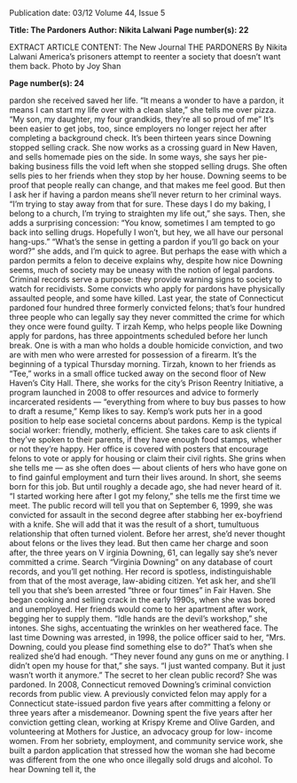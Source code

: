 Publication date: 03/12
Volume 44, Issue 5

**Title: The Pardoners**
**Author: Nikita Lalwani**
**Page number(s): 22**

EXTRACT ARTICLE CONTENT:
The New Journal
THE 
PARDONERS
By Nikita Lalwani
America’s prisoners 
attempt to reenter a 
society that doesn’t want 
them back.
Photo by Joy Shan


**Page number(s): 24**

pardon she received saved her life. “It 
means a wonder to have a pardon, it 
means I can start my life over with a 
clean slate,” she tells me over pizza. 
“My son, my daughter, my four 
grandkids, they’re all so proud of me” 
It’s been easier to get jobs, too, since 
employers no longer reject her after 
completing a background check.
It’s been thirteen years since 
Downing stopped selling crack. She 
now works as a crossing guard in New 
Haven, and sells homemade pies on 
the side. In some ways, she says her 
pie-baking business fills the void left 
when she stopped selling drugs. She 
often sells pies to her friends when 
they stop by her house. 
Downing seems to be proof that 
people really can change, and that 
makes me feel good. But then I ask 
her if having a pardon means she’ll 
never return to her criminal ways. 
“I’m trying to stay away from 
that for sure. These days I do my 
baking, I belong to a church, I’m 
trying to straighten my life out,” she 
says. Then, she adds a surprising 
concession: “You know, sometimes 
I am tempted to go back into selling 
drugs. Hopefully I won’t, but hey, we 
all have our personal hang-ups.” 
“What’s the sense in getting a 
pardon if you’ll go back on your 
word?” she adds, and I’m quick to 
agree. But perhaps the ease with 
which a pardon permits a felon to 
deceive explains why, despite how nice 
Downing seems, much of society may 
be uneasy with the notion of legal 
pardons. Criminal records serve a 
purpose: they provide warning signs to 
society to watch for recidivists. Some 
convicts who apply for pardons have 
physically assaulted people, and some 
have killed. Last year, the state of 
Connecticut pardoned four hundred 
three formerly convicted felons; that’s 
four hundred three people who can 
legally say they never committed the 
crime for which they once were found 
guilty. 
T
irzah Kemp, who helps people 
like Downing apply for pardons, 
has three appointments scheduled 
before her lunch break. One is with 
a man who holds a double homicide 
conviction, and two are with men 
who were arrested for possession of a 
firearm. It’s the beginning of a typical 
Thursday morning.
Tirzah, known to her friends as 
“Tee,” works in a small office tucked 
away on the second floor of New 
Haven’s City Hall. There, she works 
for the city’s Prison Reentry Initiative, 
a program launched in 2008 to offer 
resources and advice to formerly 
incarcerated residents — “everything 
from where to buy bus passes to how 
to draft a resume,” Kemp likes to 
say. Kemp’s work puts her in a good 
position to help ease societal concerns 
about pardons. 
Kemp is the typical social worker: 
friendly, motherly, efficient. She takes 
care to ask clients if they’ve spoken 
to their parents, if they have enough 
food stamps, whether or not they’re 
happy. 
Her office is covered with posters 
that encourage felons to vote or apply 
for housing or claim their civil rights. 
She grins when she tells me — as she 
often does — about clients of hers 
who have gone on to find gainful 
employment and turn their lives 
around.
In short, she seems born for this 
job. But until roughly a decade ago, 
she had never heard of it.
“I started working here after I got 
my felony,” she tells me the first time 
we meet. The public record will tell 
you that on September 6, 1999, she 
was convicted for assault in the second 
degree after stabbing her ex-boyfriend 
with a knife. She will add that it was 
the result of a short, tumultuous 
relationship that often turned violent.
Before her arrest, she’d never 
thought about felons or the lives 
they lead. But then came her charge 
and soon after, the three years on 
V
irginia Downing, 61, can 
legally 
say 
she’s 
never 
committed a crime.
Search 
“Virginia 
Downing” 
on any database of court records, 
and you’ll get nothing. Her record is 
spotless, indistinguishable from that 
of the most average, law-abiding 
citizen.
Yet ask her, and she’ll tell you 
that she’s been arrested “three or 
four times” in Fair Haven. She began 
cooking and selling crack in the early 
1990s, when she was bored and 
unemployed. Her friends would come 
to her apartment after work, begging 
her to supply them. “Idle hands are 
the devil’s workshop,” she intones. 
She sighs, accentuating the wrinkles 
on her weathered face. 
The last time Downing was 
arrested, in 1998, the police officer 
said to her, “Mrs. Downing, could 
you please find something else to 
do?” That’s when she realized she’d 
had enough. “They never found any 
guns on me or anything. I didn’t open 
my house for that,” she says. “I just 
wanted company. But it just wasn’t 
worth it anymore.”
The secret to her clean public 
record? She was pardoned.
In 2008, Connecticut removed 
Downing’s 
criminal 
conviction 
records from public view. A previously 
convicted felon may apply for a 
Connecticut state-issued pardon five 
years after committing a felony or 
three years after a misdemeanor. 
Downing spent the five years 
after her conviction getting clean, 
working at Krispy Kreme and Olive 
Garden, and volunteering at Mothers 
for Justice, an advocacy group for low-
income women. From her sobriety, 
employment, and community service 
work, she built a pardon application 
that stressed how the woman she 
had become was different from the 
one who once illegally sold drugs and 
alcohol. 
To hear Downing tell it, the